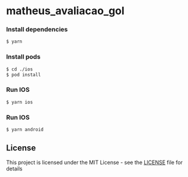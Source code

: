 # matheus_avaliacao_gol

### Install dependencies
```sh
$ yarn
```

### Install pods

```sh
$ cd ./ios
$ pod install
```

### Run IOS

```sh
$ yarn ios
```

### Run IOS

```sh
$ yarn android
```

## License

This project is licensed under the MIT License - see the [LICENSE](LICENSE) file for details

